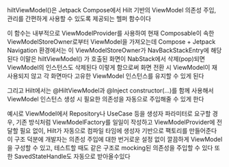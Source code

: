 hiltViewModel()은 Jetpack Compose에서 Hilt 기반의 ViewModel 의존성 주입, 관리를 간편하게 사용할 수 있도록 제공되는 헬퍼 함수이다

이 함수는 내부적으로 ViewModelProvider를 사용하여 현재 Composable이 속한 ViewModelStoreOwner로부터 ViewModel을 가져오는데 
Compose + Jetpack Navigation 환경에서는 이 ViewModelStoreOwner가 NavBackStackEntry에 해당된다
이말은 hiltViewModel() 가 호출된 화면이 NabStack에서 삭제(pop)되면 ViewModel의 인스턴스도 삭제된다
이렇게 함으로써 화면 전환 시 ViewModel이 재사용되지 않고 각 화면마다 고유한 ViewModel 인스턴스를 유지할 수 있게 된다

그리고 Hilt에서는 @HiltViewModel과 @Inject constructor(...)를 함께 사용해서 ViewModel 인스턴스 생성 시 필요한 의존성을 자동으로 주입해줄 수 있게 한다

예시로 ViewModel에서 Repository나 UseCase 등을 생성자 파라미터로 요구할 경우, 기존 방식처럼 ViewModelFactory를 일일이 작성하고 ViewModelProvider에 전달할 필요 없이, Hilt가 자동으로 컴파일 타임에 생성자 기반으로 팩토리를 만들어준다
이 구조 덕분에 개발자는 의존성 주입에 대한 번거로운 설정 없이 깔끔하게 ViewModel을 구성할 수 있고, 테스트할 때도 같은 구조로 mocking된 의존성을 주입할 수 있다
또한 SavedStateHandle도 자동으로 받아올수있다
